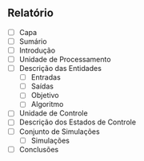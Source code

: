 ## Relatório

- [ ] Capa
- [ ] Sumário
- [ ] Introdução
- [ ] Unidade de Processamento
- [ ] Descrição das Entidades
  - [ ] Entradas
  - [ ] Saídas
  - [ ] Objetivo
  - [ ] Algoritmo
- [ ] Unidade de Controle
- [ ] Descrição dos Estados de Controle
- [ ] Conjunto de Simulações
  - [ ] Simulações
- [ ] Conclusões
